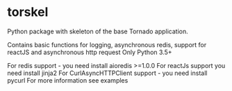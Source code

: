 # torskel
Python package with skeleton of the base Tornado application.

Contains basic functions for logging, asynchronous redis, support for reactJS and asynchronous http request
Only Python 3.5+

For redis support  - you need install aioredis >=1.0.0
For reactJs support you need install jinja2
For CurlAsyncHTTPClient support - you need install pycurl
For more information see examples